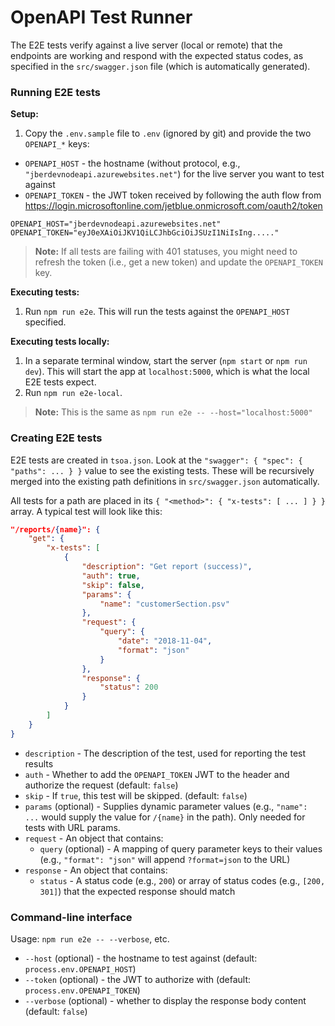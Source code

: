 # OpenAPI Test Runner

The E2E tests verify against a live server (local or remote) that the endpoints are working and respond with the expected status codes, as specified in the `src/swagger.json` file (which is automatically generated).

### Running E2E tests

**Setup:**

1. Copy the `.env.sample` file to `.env` (ignored by git) and provide the two `OPENAPI_*` keys:

- `OPENAPI_HOST` - the hostname (without protocol, e.g., `"jberdevnodeapi.azurewebsites.net"`) for the live server you want to test against
- `OPENAPI_TOKEN` - the JWT token received by following the auth flow from https://login.microsoftonline.com/jetblue.onmicrosoft.com/oauth2/token

```
OPENAPI_HOST="jberdevnodeapi.azurewebsites.net"
OPENAPI_TOKEN="eyJ0eXAiOiJKV1QiLCJhbGciOiJSUzI1NiIsIng....."
```

> **Note:** If all tests are failing with 401 statuses, you might need to refresh the token (i.e., get a new token) and update the `OPENAPI_TOKEN` key.

**Executing tests:**

1. Run `npm run e2e`. This will run the tests against the `OPENAPI_HOST` specified.

**Executing tests locally:**

1. In a separate terminal window, start the server (`npm start` or `npm run dev`). This will start the app at `localhost:5000`, which is what the local E2E tests expect.
2. Run `npm run e2e-local`.

> **Note:** This is the same as `npm run e2e -- --host="localhost:5000"`

### Creating E2E tests

E2E tests are created in `tsoa.json`. Look at the `"swagger": { "spec": { "paths": ... } }` value to see the existing tests. These will be recursively merged into the existing path definitions in `src/swagger.json` automatically.

All tests for a path are placed in its `{ "<method>": { "x-tests": [ ... ] } }` array. A typical test will look like this:

```json
"/reports/{name}": {
    "get": {
        "x-tests": [
            {
                "description": "Get report (success)",
                "auth": true,
                "skip": false,
                "params": {
                    "name": "customerSection.psv"
                },
                "request": {
                    "query": {
                        "date": "2018-11-04",
                        "format": "json"
                    }
                },
                "response": {
                    "status": 200
                }
            }
        ]
    }
}
```

- `description` - The description of the test, used for reporting the test results
- `auth` - Whether to add the `OPENAPI_TOKEN` JWT to the header and authorize the request (default: `false`)
- `skip` - If `true`, this test will be skipped. (default: `false`)
- `params` (optional) - Supplies dynamic parameter values (e.g., `"name": ...` would supply the value for `/{name}` in the path). Only needed for tests with URL params.
- `request` - An object that contains:
  - `query` (optional) - A mapping of query parameter keys to their values (e.g., `"format": "json"` will append `?format=json` to the URL)
- `response` - An object that contains:
  - `status` - A status code (e.g., `200`) or array of status codes (e.g., `[200, 301]`) that the expected response should match

### Command-line interface

Usage: `npm run e2e -- --verbose`, etc.

- `--host` (optional) - the hostname to test against (default: `process.env.OPENAPI_HOST`)
- `--token` (optional) - the JWT to authorize with (default: `process.env.OPENAPI_TOKEN`)
- `--verbose` (optional) - whether to display the response body content (default: `false`)
